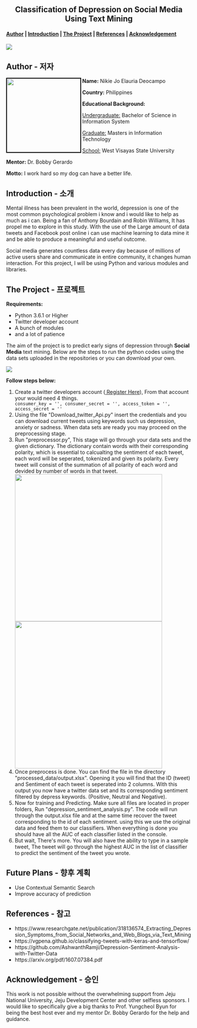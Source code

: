 <center><h2>Classification of Depression on Social Media Using Text Mining</h2></center>

<h4><a href="#about">Author</a> | <a href="#introduction">Introduction</a> | <a href="#project">The Project</a> | <a href="#reference">References</a> | <a href="#acknowledgement">Acknowledgement</a></h4>

<img src="https://scontent.fcju1-1.fna.fbcdn.net/v/t1.15752-9/38392116_10212436436211571_862959595209883648_n.jpg?_nc_cat=0&oh=317ab96fdc454294638faa3407b73b30&oe=5C0662B5" />

<h2 id="about">Author  -  저자 </h2>

<img src="https://lh3.googleusercontent.com/_WfiyUWgmJQ3Gn1KPb7IeBENpT6hapDD6eViS0XX3K5Xitx6koiTvPI4wzaKPHSJSoyt4XyA0dWcQhi-cXtx0EcjvQpiwAPjBkJ4rj9Sbx9vdGuriAdzdcxVIoCQiWbPouzZ6d0CBDnhDB0F_ypvVd-uF3tr162BTpCVd-016Nqnz7SkZZ308SJd6EeOTaLZyT4ZmH1EKELmck-3k5AIvS8H-UwavkRVMtKYrScpYaVL4mC42CmtRE3Lua_jFxPAAt5vh6SP1bfxJn43o4Kt5PDcpiGdbzCgX_AbX42Ps0_KFHTzCSbMn6zM0fQB9V4aP_qvL5ZDCeOyWO4YO4P__42lZKBZpm17Yo1qByC-ZtEalgRAtSlIdGXDbdtbdQ4VsX6qIc2r7o0G1hu4w9f518mvNrT_QxVzW2sPUvmDlYP-RRTIsdyateJ7_580cKFGBbbpclj4u6n7XxyNfA1tqDxlZTWODWDEA4agK7bNf4-iomdXjjKIJBQ4XBdbEBls4PWfdCHgZ6q2-M_euppM3-2D0cmZ4MTI4oTR5c31XalMMlxWdQ4GRsa24VeZzIEb1TuCnDgLrzwSOd-KPz5BgCYMKjX4Soemh4nSyRq_Zz4pSY577KPFQoCa4rq9FhKCC8KXAL6zhSg2bai-v90qoqgVMsjYIMs7=w876-h1312-no" width="200" align="left" style="border: 2px solid #000"/>

<p>
	<p><strong>Name:</strong> Nikie Jo Elauria Deocampo</p>
	<p><strong>Country:</strong></h4> Philippines</p>
	<p><strong>Educational Background:</strong>
		<p>
			<p><u>Undergraduate:</u></strong> Bachelor of Science in Information System</p>
			<p><u>Graduate:</u></strong> Masters in Information Technology</p>
			<p><u>School:</u></strong> West Visayas State University</p>
		</p>
	</p>
	<p><strong>Mentor:</strong> Dr. Bobby Gerardo</p>
	<p><strong>Motto:</strong> I work hard so my dog can have a better life.</p>
</p>


<h2 id="introduction">Introduction  -  소개</h2>

<p>Mental illness has been prevalent in the world, depression is one of the most common psychological problem i know and i would like to help as much as i can. Being a fan of Anthony Bourdain and Robin Williams, It has propel me to explore in this study. With the use of the Large amount of data tweets and Facebook post online i can use machine learning to data mine it and be able to produce a meaningful and useful outcome.</p><p>Social media generates countless data every day because of millions of active users share and communicate in entire
community, it changes human interaction. For this project, I will be using Python and various modules and libraries.</p>


<h2 id="project">The Project  -  프로젝트</h2>

<strong>Requirements:</strong>
<p>
	<ul>
		<li>Python 3.6.1 or Higher</li>
		<li>Twitter developer account</li>
		<li>A bunch of modules</li>
		<li>and a lot of patience</li>
	</ul>
</p>

<p>The aim of the project is to predict early signs of depression through <strong>Social Media</strong> text mining. Below are the steps to run the python codes using the data sets uploaded in the repositories or you can download your own.</p>

<img src="https://scontent.fcju1-1.fna.fbcdn.net/v/t1.15752-9/38171292_2041403129205207_9114974063100428288_n.png?_nc_cat=0&oh=c992aa6f98d9d2cf7d98e5537c8d70c6&oe=5BC92096"/>

<strong>Follow steps below:</strong>
<ol>
	<li>Create a twitter developers account (<a href="https://developer.twitter.com/" target="_new"> Register Here</a>), From that account your would need 4 things.
	</li>
	<code>consumer_key = '', consumer_secret = '', access_token = '', access_secret = ''</code>
	<li>Using the file "Download_twitter_Api.py" insert the credentials and you can download current tweets using keywords such us depression, anxiety or sadness. When data sets are ready you may proceed on the preprocessing stage. </li>
	<li>Run "preprocessor.py", This stage will go through your data sets and the given dictionary. The dictionary contain words with their corresponding polarity, which is essential to calcualting the sentiment of each tweet, each word will be seperated, tokenized and given its polarity. Every tweet will consist of the summation of all polarity of each word and devided by number of words in that tweet.</li>
	<img src="https://scontent.fcju1-1.fna.fbcdn.net/v/t1.15752-9/38403314_2041890635823123_9038784147883032576_n.png?_nc_cat=0&oh=046580aa1c6826ee5b2c15b832383508&oe=5C096A91" width="400">        <img src="https://scontent.fcju1-1.fna.fbcdn.net/v/t1.15752-9/38198947_2041890619156458_8113184082453594112_n.png?_nc_cat=0&oh=1311d260e3bf70d4c47b197454bb14ea&oe=5BC6C833" width="400">
	<li>Once preprocess is done. You can find the file in the directory "processed_data/output.xlsx". Opening it you will find that the ID (tweet) and Sentiment of each tweet is seperated into 2 columns. With this output you now have a twitter data set and its corresponding sentiment filtered by depress keywords. (Positive, Neutral and Negative).</li>
	<li>Now for training and Predicting. Make sure all files are located in proper folders, Run "depression_sentiment_analysis.py". The code will run through the output.xlsx file and at the same time recover the tweet corresponding to the id of each sentiment. using this we use the original data and feed them to our classifiers. When everything is done you should have all the AUC of each classifier listed in the console.</li>
	<li>But wait, There's more. You will also have the ability to type in a sample tweet, The tweet will go through the highest AUC in the list of classifier to predict the sentiment of the tweet you wrote.</li>
</ol>

<h2>Future Plans - 향후 계획</h2>

<ul>
	<li>Use Contextual Semantic Search</li>
	<li>Improve accuracy of prediction</li>
</ul>

<h2 id="reference">References  -  참고</h2>

<ul>
	<li>https://www.researchgate.net/publication/318136574_Extracting_Depression_Symptoms_from_Social_Networks_and_Web_Blogs_via_Text_Mining</li>
	<li>https://vgpena.github.io/classifying-tweets-with-keras-and-tensorflow/</li>
	<li>https://github.com/AshwanthRamji/Depression-Sentiment-Analysis-with-Twitter-Data</li>
	<li>https://arxiv.org/pdf/1607.07384.pdf</li>
</ul>


<h2 id="acknowledgement">Acknowledgement  -  승인</h2>

<p>
	This work is not possible without the overwhelming support from Jeju National University, Jeju Development Center and other selfless sponsors. I would like to specifically give a big thanks to Prof. Yungcheol Byun for being the best host ever and my mentor Dr. Bobby Gerardo for the help and guidance.
</p>
